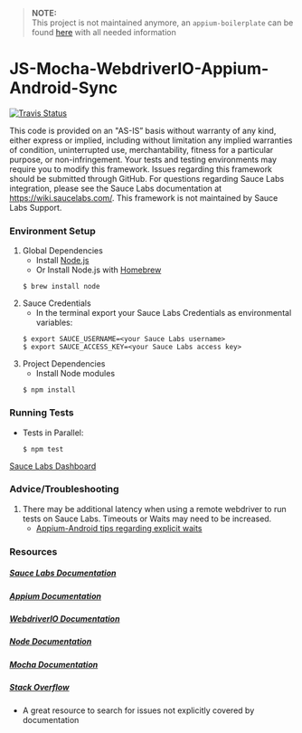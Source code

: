 >**NOTE:<br/>**
> This project is not maintained anymore, an `appium-boilerplate` can be found [here](https://github.com/webdriverio/appium-boilerplate)  with all needed information

# JS-Mocha-WebdriverIO-Appium-Android-Sync
[![Travis Status](https://travis-ci.org/saucelabs-sample-test-frameworks/JS-Mocha-WebdriverIO-Appium-Android-Sync.svg?branch=master)](https://travis-ci.org/saucelabs-sample-test-frameworks/JS-Mocha-WebdriverIO-Appium-Android-Sync)

This code is provided on an "AS-IS” basis without warranty of any kind, either express or implied, including without limitation any implied warranties of condition, uninterrupted use, merchantability, fitness for a particular purpose, or non-infringement. Your tests and testing environments may require you to modify this framework. Issues regarding this framework should be submitted through GitHub. For questions regarding Sauce Labs integration, please see the Sauce Labs documentation at https://wiki.saucelabs.com/. This framework is not maintained by Sauce Labs Support.

### Environment Setup

1. Global Dependencies
    * Install [Node.js](https://nodejs.org/en/)
    * Or Install Node.js with [Homebrew](http://brew.sh/)
    ```
    $ brew install node
    ```
2. Sauce Credentials
    * In the terminal export your Sauce Labs Credentials as environmental variables:
    ```
    $ export SAUCE_USERNAME=<your Sauce Labs username>
	$ export SAUCE_ACCESS_KEY=<your Sauce Labs access key>
    ```
3. Project Dependencies
	* Install Node modules
	```
	$ npm install
	```

### Running Tests

* Tests in Parallel:
	```
	$ npm test
	```

[Sauce Labs Dashboard](https://saucelabs.com/beta/dashboard/)

### Advice/Troubleshooting

1. There may be additional latency when using a remote webdriver to run tests on Sauce Labs. Timeouts or Waits may need to be increased.
    * [Appium-Android tips regarding explicit waits](https://wiki.saucelabs.com/display/DOCS/Best+Practice%3A+Use+Explicit+Waits)

### Resources
##### [Sauce Labs Documentation](https://wiki.saucelabs.com/)

##### [Appium Documentation](http://appium.io/slate/en/master/)

##### [WebdriverIO Documentation](http://webdriver.io/api.html)

##### [Node Documentation](https://nodejs.org/en/docs/)

##### [Mocha Documentation](https://mochajs.org/)

##### [Stack Overflow](http://stackoverflow.com/)
* A great resource to search for issues not explicitly covered by documentation
